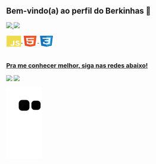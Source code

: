 ## Bem-vindo(a) ao perfil do Berkinhas 👾

 <div>
  <a href="https://github.com/Berkinhas">
  <img height="180em" src="https://github-readme-stats.vercel.app/api?username=Berkinhas&show_icons=true&theme=aura&include_all_commits=true&count_private=true"/>
  <img height="180em" src="https://github-readme-stats.vercel.app/api/top-langs/?username=Berkinhas&layout=compact&langs_count=6&theme=aura"/>
</div>
<div style="display: inline_block"><br>
  <img align="center" alt="Js" height="30" width="40" src="https://raw.githubusercontent.com/devicons/devicon/master/icons/javascript/javascript-plain.svg">
  <img align="center" alt="HTML" height="30" width="40" src="https://raw.githubusercontent.com/devicons/devicon/master/icons/html5/html5-original.svg">
  <img align="center" alt="CSS" height="30" width="40" src="https://raw.githubusercontent.com/devicons/devicon/master/icons/css3/css3-original.svg">
</div>
 
 <br>
 
  ### Pra me conhecer melhor, siga nas redes abaixo!
 
<div> 
  <a href="https://www.instagram.com/ggmatheus.js/" target="_blank"><img src="https://img.shields.io/badge/-Instagram-%23E4405F?style=for-the-badge&logo=instagram&logoColor=white" target="_blank"></a>
  <a href="https://www.linkedin.com/in/matheus-jard/" target="_blank"><img src="https://img.shields.io/badge/-LinkedIn-%230077B5?style=for-the-badge&logo=linkedin&logoColor=white" target="_blank"></a> 
 
 ![Snake animation](https://github.com/Berkinhas/Berkinhas/blob/output/github-contribution-grid-snake.svg)
 
</div>
